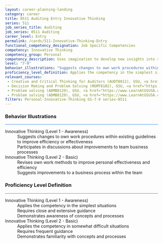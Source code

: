 ```yaml
---
layout: career-planning-landing
category: career
title: 0511 Auditing Entry Innovative Thinking
series: 511
job_series_title: Auditing
job_series: 0511 Auditing
career_level: Entry
permalink: /cards/511-Innovative-Thinking-Entry
functional_competency_designation: Job Specific Competencies
competency: Innovative Thinking
competency_group: Personal
competency_description: Uses imagination to develop new insights into situations and applies new solutions to problems; designs new methods where established methods and procedures are not suitable or are unavailable.
level: "7-9"
behavior_illustrations: "Suggests changes to own work procedures within existing guidelines to improve efficiency or effectiveness ? Participates in discussions about improvements to team business processes ? Revises own work methods to improve personal effectiveness and efficiency ? Suggests improvements to a business process within the team"
proficiency_level_definition: Applies the competency in the simplest situations ? Requires close and extensive guidance ? Demonstrates awareness of concepts and processes ? Applies the competency in somewhat difficult situations ? Requires frequent guidance ? Demonstrates familiarity with concepts and processes 
relevant_courses: 
 - Creative and Critical Thinking for Auditors (AUDT8012), GSU, <a href="https://www.LearnAtGSUSA.com/AUDT8014">https://www.LearnAtGSUSA.com/AUDT8014</a>
 - Decision Making and Problem Solving (MGMT8102), GSU, <a href="https://www.LearnAtGSUSA.com/MGMT8104">https://www.LearnAtGSUSA.com/MGMT8104</a>
 - Problem solving (ADMB8129), GSU, <a href="https://www.LearnAtGSUSA.com/ADMB8131">https://www.LearnAtGSUSA.com/ADMB8131</a>
 - Problem solving (ADMB8129), GSU, <a href="https://www.LearnAtGSUSA.com/ADMB8135">https://www.LearnAtGSUSA.com/ADMB8135</a>
filters: Personal-Innovative-Thinking GS-7-9 series-0511
---
```


<div class="desktop:grid-col-6 margin-y-3">
  <div class="border-top-2 bg-white padding-3 shadow-5 height-full members-hover border-1px button-border border-top-blue radius-lg card-text-color">
    <h3>Behavior Illustrations</h3>
    <hr style="background-color: #2680EB !important;"/>
    <dl class="text-base card-content-color"><dt>Innovative Thinking (Level 1 - Awareness)</dt><dd>Suggests changes to own work procedures within existing guidelines to improve efficiency or effectiveness </dd><dd> Participates in discussions about improvements to team business processes</dd><dt>Innovative Thinking (Level 2 - Basic)</dt><dd>Revises own work methods to improve personal effectiveness and efficiency </dd><dd> Suggests improvements to a business process within the team</dd></dl>
  </div>
</div>
<div class="desktop:grid-col-6 margin-y-3">
  <div class="border-top-2 bg-white padding-3 shadow-5 height-full members-hover border-1px button-border border-top-blue radius-lg card-text-color">
    <h3>Proficiency Level Definition</h3>
     <hr style="background-color: #2680EB !important;"/>
    <dl class="text-base card-content-color"><dt>Innovative Thinking (Level 1 - Awareness)</dt><dd>Applies the competency in the simplest situations </dd><dd> Requires close and extensive guidance </dd><dd> Demonstrates awareness of concepts and processes</dd><dt>Innovative Thinking (Level 2 - Basic)</dt><dd>Applies the competency in somewhat difficult situations </dd><dd> Requires frequent guidance </dd><dd> Demonstrates familiarity with concepts and processes </dd></dl>
  </div>
</div>
